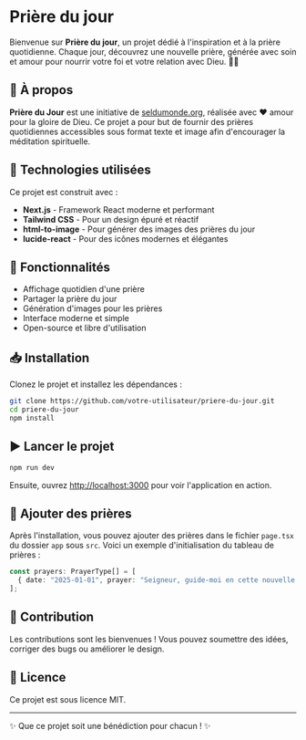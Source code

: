 # Prière du jour

Bienvenue sur **Prière du jour**, un projet dédié à l'inspiration et à la prière quotidienne. Chaque jour, découvrez une nouvelle prière, générée avec soin et amour pour nourrir votre foi et votre relation avec Dieu. 🙏✨

## 🌟 À propos
**Prière du Jour** est une initiative de [seldumonde.org](https://seldumonde.org), réalisée avec ❤️ amour pour la gloire de Dieu. Ce projet a pour but de fournir des prières quotidiennes accessibles sous format texte et image afin d'encourager la méditation spirituelle.

## 🚀 Technologies utilisées
Ce projet est construit avec :

- **Next.js** - Framework React moderne et performant
- **Tailwind CSS** - Pour un design épuré et réactif
- **html-to-image** - Pour générer des images des prières du jour
- **lucide-react** - Pour des icônes modernes et élégantes

## 📸 Fonctionnalités
- Affichage quotidien d'une prière
- Partager la prière du jour
- Génération d'images pour les prières
- Interface moderne et simple
- Open-source et libre d'utilisation

## 📥 Installation
Clonez le projet et installez les dépendances :

```sh
git clone https://github.com/votre-utilisateur/priere-du-jour.git
cd priere-du-jour
npm install
```

## ▶️ Lancer le projet

```sh
npm run dev
```

Ensuite, ouvrez [http://localhost:3000](http://localhost:3000) pour voir l'application en action.

## 📝 Ajouter des prières
Après l'installation, vous pouvez ajouter des prières dans le fichier ``page.tsx`` du dossier ``app`` sous ``src``. Voici un exemple d'initialisation du tableau de prières :

```typescript
const prayers: PrayerType[] = [
  { date: "2025-01-01", prayer: "Seigneur, guide-moi en cette nouvelle année avec ta lumière et ta paix." }
];
```

## 🤝 Contribution
Les contributions sont les bienvenues ! Vous pouvez soumettre des idées, corriger des bugs ou améliorer le design. 

## 📜 Licence
Ce projet est sous licence MIT.

---
✨ Que ce projet soit une bénédiction pour chacun ! ✨